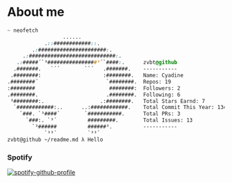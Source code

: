 
# About me
```css
~ neofetch
                  ......                  
            .::############::.            
        .:######################:.        
     .:############################:.     
   .:#####´`³################³´`####:.      zvbt@github
  .#######.   `´´        ``´   .#######.    -----------
 .########:                    :########.   ︎︎Name: Cyadine 
.########´                      `########.  ︎︎Repos: 19
:########                        ########:  ︎︎Followers: 2
.########.                      .########.  Following: 6
 ³########:.                  .:########.   ︎︎Total Stars Earnd: 7
  `############:..      ..:############.    ︎︎Total Commit This Year: 134
    `###. `³####´        `###########.      ︎︎Total PRs: 3
      `###:. `³´          #########.        ︎︎Total Issues: 13
        `³######          ######³.          -----------
            `³³´          `³³´     
zvbt@github ~/readme.md λ Hello
```

### Spotify
[![spotify-github-profile](https://spotify-github-profile.vercel.app/api/view?uid=cjnln9qzd0pyo1sfmjargvhw8&cover_image=true&theme=natemoo-re&show_offline=false&background_color=121212&interchange=false&bar_color=53cf3a&bar_color_cover=false)](https://spotify-github-profile.vercel.app/api/view?uid=cjnln9qzd0pyo1sfmjargvhw8&redirect=true)
